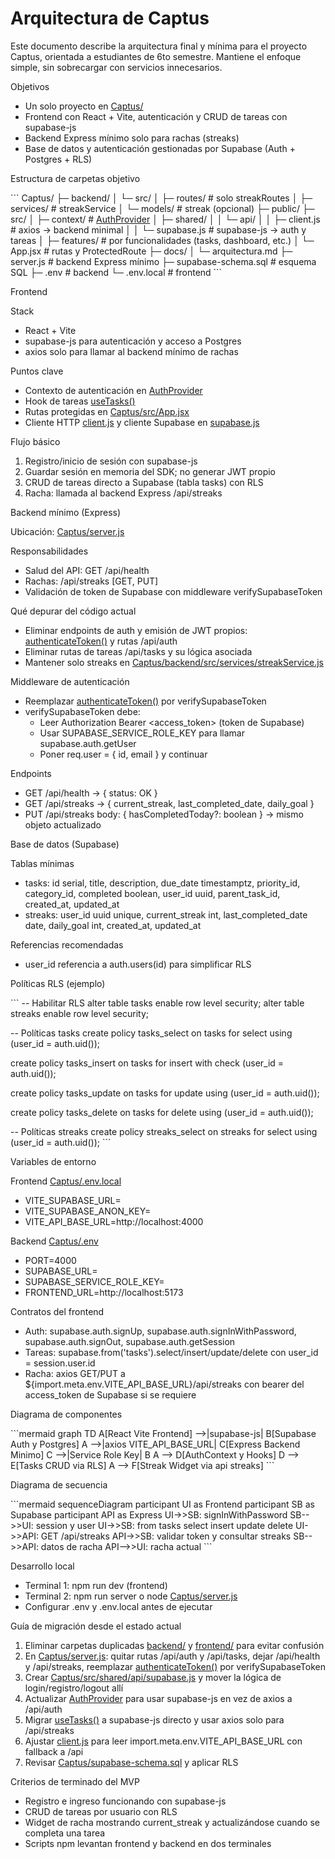 # Arquitectura de Captus

Este documento describe la arquitectura final y mínima para el proyecto Captus, orientada a estudiantes de 6to semestre. Mantiene el enfoque simple, sin sobrecargar con servicios innecesarios.

Objetivos
- Un solo proyecto en [Captus/](Captus)
- Frontend con React + Vite, autenticación y CRUD de tareas con supabase-js
- Backend Express mínimo solo para rachas (streaks)
- Base de datos y autenticación gestionadas por Supabase (Auth + Postgres + RLS)

Estructura de carpetas objetivo

\`\`\`
Captus/
├─ backend/
│  └─ src/
│     ├─ routes/        # solo streakRoutes
│     ├─ services/      # streakService
│     └─ models/        # streak (opcional)
├─ public/
├─ src/
│  ├─ context/          # [AuthProvider](Captus/src/context/AuthContext.jsx:14)
│  ├─ shared/
│  │  └─ api/
│  │     ├─ client.js   # axios → backend minimal
│  │     └─ supabase.js # supabase-js → auth y tareas
│  ├─ features/         # por funcionalidades (tasks, dashboard, etc.)
│  └─ App.jsx           # rutas y ProtectedRoute
├─ docs/
│  └─ arquitectura.md
├─ server.js            # backend Express mínimo
├─ supabase-schema.sql  # esquema SQL
├─ .env                 # backend
└─ .env.local           # frontend
\`\`\`

Frontend

Stack
- React + Vite
- supabase-js para autenticación y acceso a Postgres
- axios solo para llamar al backend mínimo de rachas

Puntos clave
- Contexto de autenticación en [AuthProvider](Captus/src/context/AuthContext.jsx:14)
- Hook de tareas [useTasks()](Captus/src/features/tasks/hooks/useTasks.js:5)
- Rutas protegidas en [Captus/src/App.jsx](Captus/src/App.jsx)
- Cliente HTTP [client.js](Captus/src/shared/api/client.js) y cliente Supabase en [supabase.js](Captus/src/shared/api/supabase.js)

Flujo básico
1) Registro/inicio de sesión con supabase-js
2) Guardar sesión en memoria del SDK; no generar JWT propio
3) CRUD de tareas directo a Supabase (tabla tasks) con RLS
4) Racha: llamada al backend Express /api/streaks

Backend mínimo (Express)

Ubicación: [Captus/server.js](Captus/server.js)

Responsabilidades
- Salud del API: GET /api/health
- Rachas: /api/streaks [GET, PUT]
- Validación de token de Supabase con middleware verifySupabaseToken

Qué depurar del código actual
- Eliminar endpoints de auth y emisión de JWT propios: [authenticateToken()](Captus/server.js:43) y rutas /api/auth
- Eliminar rutas de tareas /api/tasks y su lógica asociada
- Mantener solo streaks en [Captus/backend/src/services/streakService.js](Captus/backend/src/services/streakService.js)

Middleware de autenticación
- Reemplazar [authenticateToken()](Captus/server.js:43) por verifySupabaseToken
- verifySupabaseToken debe:
  - Leer Authorization Bearer <access_token> (token de Supabase)
  - Usar SUPABASE_SERVICE_ROLE_KEY para llamar supabase.auth.getUser
  - Poner req.user = { id, email } y continuar

Endpoints
- GET /api/health → { status: OK }
- GET /api/streaks → { current_streak, last_completed_date, daily_goal }
- PUT /api/streaks body: { hasCompletedToday?: boolean } → mismo objeto actualizado

Base de datos (Supabase)

Tablas mínimas
- tasks: id serial, title, description, due_date timestamptz, priority_id, category_id, completed boolean, user_id uuid, parent_task_id, created_at, updated_at
- streaks: user_id uuid unique, current_streak int, last_completed_date date, daily_goal int, created_at, updated_at

Referencias recomendadas
- user_id referencia a auth.users(id) para simplificar RLS

Políticas RLS (ejemplo)

\`\`\`
-- Habilitar RLS
alter table tasks enable row level security;
alter table streaks enable row level security;

-- Políticas tasks
create policy tasks_select on tasks
  for select using (user_id = auth.uid());

create policy tasks_insert on tasks
  for insert with check (user_id = auth.uid());

create policy tasks_update on tasks
  for update using (user_id = auth.uid());

create policy tasks_delete on tasks
  for delete using (user_id = auth.uid());

-- Políticas streaks
create policy streaks_select on streaks
  for select using (user_id = auth.uid());
\`\`\`

Variables de entorno

Frontend [Captus/.env.local](Captus/.env.local)
- VITE_SUPABASE_URL=
- VITE_SUPABASE_ANON_KEY=
- VITE_API_BASE_URL=http://localhost:4000

Backend [Captus/.env](Captus/.env)
- PORT=4000
- SUPABASE_URL=
- SUPABASE_SERVICE_ROLE_KEY=
- FRONTEND_URL=http://localhost:5173

Contratos del frontend
- Auth: supabase.auth.signUp, supabase.auth.signInWithPassword, supabase.auth.signOut, supabase.auth.getSession
- Tareas: supabase.from('tasks').select/insert/update/delete con user_id = session.user.id
- Racha: axios GET/PUT a ${import.meta.env.VITE_API_BASE_URL}/api/streaks con bearer del access_token de Supabase si se requiere

Diagrama de componentes

\`\`\`mermaid
graph TD
  A[React Vite Frontend] -->|supabase-js| B[Supabase Auth y Postgres]
  A -->|axios VITE_API_BASE_URL| C[Express Backend Minimo]
  C -->|Service Role Key| B
  A --> D[AuthContext y Hooks]
  D --> E[Tasks CRUD via RLS]
  A --> F[Streak Widget via api streaks]
\`\`\`

Diagrama de secuencia

\`\`\`mermaid
sequenceDiagram
  participant UI as Frontend
  participant SB as Supabase
  participant API as Express
  UI->>SB: signInWithPassword
  SB-->>UI: session y user
  UI->>SB: from tasks select insert update delete
  UI->>API: GET /api/streaks
  API->>SB: validar token y consultar streaks
  SB-->>API: datos de racha
  API-->>UI: racha actual
\`\`\`

Desarrollo local
- Terminal 1: npm run dev (frontend)
- Terminal 2: npm run server o node [Captus/server.js](Captus/server.js)
- Configurar .env y .env.local antes de ejecutar

Guía de migración desde el estado actual
1) Eliminar carpetas duplicadas [backend/](backend) y [frontend/](frontend) para evitar confusión
2) En [Captus/server.js](Captus/server.js): quitar rutas /api/auth y /api/tasks, dejar /api/health y /api/streaks, reemplazar [authenticateToken()](Captus/server.js:43) por verifySupabaseToken
3) Crear [Captus/src/shared/api/supabase.js](Captus/src/shared/api/supabase.js) y mover la lógica de login/registro/logout allí
4) Actualizar [AuthProvider](Captus/src/context/AuthContext.jsx:14) para usar supabase-js en vez de axios a /api/auth
5) Migrar [useTasks()](Captus/src/features/tasks/hooks/useTasks.js:5) a supabase-js directo y usar axios solo para /api/streaks
6) Ajustar [client.js](Captus/src/shared/api/client.js) para leer import.meta.env.VITE_API_BASE_URL con fallback a /api
7) Revisar [Captus/supabase-schema.sql](Captus/supabase-schema.sql) y aplicar RLS

Criterios de terminado del MVP
- Registro e ingreso funcionando con supabase-js
- CRUD de tareas por usuario con RLS
- Widget de racha mostrando current_streak y actualizándose cuando se completa una tarea
- Scripts npm levantan frontend y backend en dos terminales
